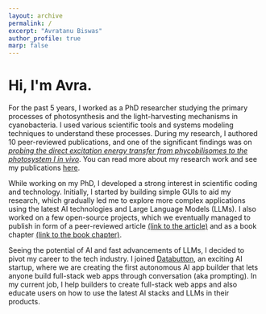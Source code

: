 ```yaml
---
layout: archive
permalink: /
excerpt: "Avratanu Biswas"
author_profile: true
marp: false
---
```


<div class="content">
  <h1>Hi, I'm Avra.</h1>

  <p>
    For the past 5 years, I worked as a PhD researcher studying the primary processes of photosynthesis and the light-harvesting mechanisms in cyanobacteria. I used various scientific tools and systems modeling techniques to understand these processes. During my research, I authored 10 peer-reviewed publications, and one of the significant findings was on <i><a href="https://www.frontiersin.org/journals/plant-science/articles/10.3389/fpls.2023.1300532/full" target="_blank">probing the direct excitation energy transfer from phycobilisomes to the photosystem I in vivo</a></i>. You can read more about my research work and see my publications <a href="https://scholar.google.com/citations?user=bTzfXH0AAAAJ&hl=en&authuser=1" target="_blank">here</a>.
  </p>
<p>
  While working on my PhD, I developed a strong interest in scientific coding and technology. Initially, I started by building simple GUIs to aid my research, which gradually led me to explore more complex applications using the latest AI technologies and Large Language Models (LLMs). I also worked on a few open-source projects, which we eventually managed to publish in form of a peer-reviewed article <a href="https://www.frontiersin.org/articles/10.3389/fmolb.2022.990846/full" target="_blank">(link to the article)</a> and as a book chapter <a href="https://www.sciencedirect.com/science/article/abs/pii/B9780443186387000013" target="_blank">(link to the book chapter)</a>.
</p>

  <p>
    Seeing the potential of AI and fast advancements of LLMs, I decided to pivot my career to the tech industry. I joined <a href="https://databutton.com" target="_blank">Databutton</a>, an exciting AI startup, where we are creating the first autonomous AI app builder that lets anyone build full-stack web apps through conversation (aka prompting).
    In my current job, I help builders to create full-stack web apps and also educate users on how to use the latest AI stacks and LLMs in their products.
  </p>
    
</div>

<script data-goatcounter="https://avrab.goatcounter.com/count" async src="//gc.zgo.at/count.js"></script>
